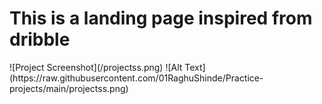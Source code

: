 <h1>This is a  landing page inspired from dribble</h1>
![Project Screenshot](/projectss.png)
![Alt Text](https://raw.githubusercontent.com/01RaghuShinde/Practice-projects/main/projectss.png)


